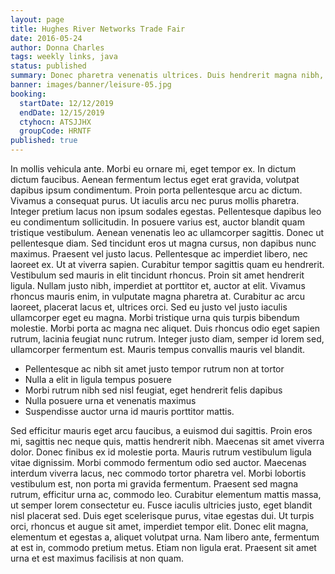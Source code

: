 ```yaml
---
layout: page
title: Hughes River Networks Trade Fair
date: 2016-05-24
author: Donna Charles
tags: weekly links, java
status: published
summary: Donec pharetra venenatis ultrices. Duis hendrerit magna nibh, id fringilla.
banner: images/banner/leisure-05.jpg
booking:
  startDate: 12/12/2019
  endDate: 12/15/2019
  ctyhocn: ATSJJHX
  groupCode: HRNTF
published: true
---
```

In mollis vehicula ante. Morbi eu ornare mi, eget tempor ex. In dictum dictum faucibus. Aenean fermentum lectus eget erat gravida, volutpat dapibus ipsum condimentum. Proin porta pellentesque arcu ac dictum. Vivamus a consequat purus. Ut iaculis arcu nec purus mollis pharetra. Integer pretium lacus non ipsum sodales egestas. Pellentesque dapibus leo eu condimentum sollicitudin. In posuere varius est, auctor blandit quam tristique vestibulum. Aenean venenatis leo ac ullamcorper sagittis. Donec ut pellentesque diam. Sed tincidunt eros ut magna cursus, non dapibus nunc maximus.
Praesent vel justo lacus. Pellentesque ac imperdiet libero, nec laoreet ex. Ut at viverra sapien. Curabitur tempor sagittis quam eu hendrerit. Vestibulum sed mauris in elit tincidunt rhoncus. Proin sit amet hendrerit ligula. Nullam justo nibh, imperdiet at porttitor et, auctor at elit. Vivamus rhoncus mauris enim, in vulputate magna pharetra at. Curabitur ac arcu laoreet, placerat lacus et, ultrices orci. Sed eu justo vel justo iaculis ullamcorper eget eu magna. Morbi tristique urna quis turpis bibendum molestie. Morbi porta ac magna nec aliquet. Duis rhoncus odio eget sapien rutrum, lacinia feugiat nunc rutrum. Integer justo diam, semper id lorem sed, ullamcorper fermentum est. Mauris tempus convallis mauris vel blandit.

* Pellentesque ac nibh sit amet justo tempor rutrum non at tortor
* Nulla a elit in ligula tempus posuere
* Morbi rutrum nibh sed nisl feugiat, eget hendrerit felis dapibus
* Nulla posuere urna et venenatis maximus
* Suspendisse auctor urna id mauris porttitor mattis.

Sed efficitur mauris eget arcu faucibus, a euismod dui sagittis. Proin eros mi, sagittis nec neque quis, mattis hendrerit nibh. Maecenas sit amet viverra dolor. Donec finibus ex id molestie porta. Mauris rutrum vestibulum ligula vitae dignissim. Morbi commodo fermentum odio sed auctor. Maecenas interdum viverra lacus, nec commodo tortor pharetra vel.
Morbi lobortis vestibulum est, non porta mi gravida fermentum. Praesent sed magna rutrum, efficitur urna ac, commodo leo. Curabitur elementum mattis massa, ut semper lorem consectetur eu. Fusce iaculis ultricies justo, eget blandit nisl placerat sed. Duis eget scelerisque purus, vitae egestas dui. Ut turpis orci, rhoncus et augue sit amet, imperdiet tempor elit. Donec elit magna, elementum et egestas a, aliquet volutpat urna. Nam libero ante, fermentum at est in, commodo pretium metus. Etiam non ligula erat. Praesent sit amet urna et est maximus facilisis at non quam.
